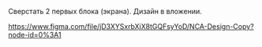 Сверстать 2 первых блока (экрана). Дизайн в вложении. 

https://www.figma.com/file/jD3XYSxrbXjX8tGQFsyYoD/NCA-Design-Copy?node-id=0%3A1
